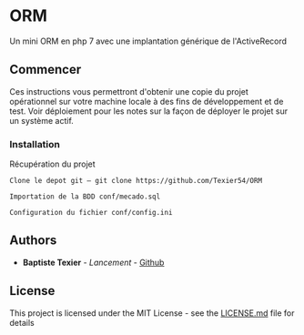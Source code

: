 # ORM

Un mini ORM en php 7 avec une implantation générique de l'ActiveRecord

## Commencer

Ces instructions vous permettront d'obtenir une copie du projet opérationnel sur votre machine locale à des fins de développement et de test. Voir déploiement pour les notes sur la façon de déployer le projet sur un système actif.

### Installation

Récupération du projet

```
Clone le depot git — git clone https://github.com/Texier54/ORM
```

```
Importation de la BDD conf/mecado.sql
```

```
Configuration du fichier conf/config.ini
```

## Authors

* **Baptiste Texier** - *Lancement* - [Github](https://github.com/texier54)

## License

This project is licensed under the MIT License - see the [LICENSE.md](LICENSE.md) file for details


